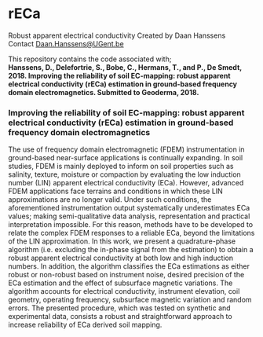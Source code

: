 # rECa
Robust apparent electrical conductivity
Created by Daan Hanssens  
Contact Daan.Hanssens@UGent.be  

This repository contains the code associated with;  
**Hanssens, D., Delefortrie, S., Bobe, C., Hermans, T., and P., De Smedt, 2018. Improving the reliability of soil EC-mapping: robust apparent electrical conductivity (rECa) estimation in ground-based frequency domain electromagnetics. Submitted to Geoderma, 2018.**

### Improving the reliability of soil EC-mapping: robust apparent electrical conductivity (rECa) estimation in ground-based frequency domain electromagnetics
The use of frequency domain electromagnetic (FDEM) instrumentation in ground-based near-surface applications is continually expanding. In soil studies, FDEM is mainly deployed to inform on soil properties such as salinity, texture, moisture or compaction by evaluating the low induction number (LIN) apparent electrical conductivity (ECa). However, advanced FDEM applications face terrains and conditions in which these LIN approximations are no longer valid. Under such conditions, the aforementioned instrumentation output systematically underestimates ECa values; making semi-qualitative data analysis, representation and practical interpretation impossible. For this reason, methods have to be developed to relate the complex FDEM responses to a reliable ECa, beyond the limitations of the LIN approximation. In this work, we present a quadrature-phase algorithm (i.e. excluding the in-phase signal from the estimation) to obtain a robust apparent electrical conductivity at both low and high induction numbers. In addition, the algorithm classifies the ECa estimations as either robust or non-robust based on instrument noise, desired precision of the ECa estimation and the effect of subsurface magnetic variations. The algorithm accounts for electrical conductivity, instrument elevation, coil geometry, operating frequency, subsurface magnetic variation and random errors. The presented procedure, which was tested on synthetic and experimental data, consists a robust and straightforward approach to increase reliability of ECa derived soil mapping.
